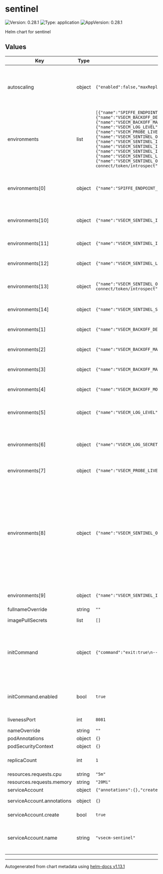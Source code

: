 # sentinel

![Version: 0.28.1](https://img.shields.io/badge/Version-0.28.1-informational?style=flat-square) ![Type: application](https://img.shields.io/badge/Type-application-informational?style=flat-square) ![AppVersion: 0.28.1](https://img.shields.io/badge/AppVersion-0.28.1-informational?style=flat-square)

Helm chart for sentinel

## Values

| Key | Type | Default | Description |
|-----|------|---------|-------------|
| autoscaling | object | `{"enabled":false,"maxReplicas":100,"minReplicas":1,"targetCPUUtilizationPercentage":80}` | Autoscaling settings. Note that autoscaling does not make sense for VSecM Sentinel as it is a control plane component that is mainly used as a CLI tool. It is not a server that is expected to be running all the time. |
| environments | list | `[{"name":"SPIFFE_ENDPOINT_SOCKET","value":"unix:///spire-agent-socket/spire-agent.sock"},{"name":"VSECM_BACKOFF_DELAY","value":"1000"},{"name":"VSECM_BACKOFF_MAX_RETRIES","value":"10"},{"name":"VSECM_BACKOFF_MAX_WAIT","value":"10000"},{"name":"VSECM_BACKOFF_MODE","value":"exponential"},{"name":"VSECM_LOG_LEVEL","value":"7"},{"name":"VSECM_LOG_SECRET_FINGERPRINTS","value":"false"},{"name":"VSECM_PROBE_LIVENESS_PORT","value":":8081"},{"name":"VSECM_SENTINEL_OIDC_ENABLE_RESOURCE_SERVER","value":"false"},{"name":"VSECM_SENTINEL_INIT_COMMAND_PATH","value":"/opt/vsecm-sentinel/init/data"},{"name":"VSECM_SENTINEL_INIT_COMMAND_WAIT_AFTER_INIT_COMPLETE","value":"0"},{"name":"VSECM_SENTINEL_INIT_COMMAND_WAIT_BEFORE_EXEC","value":"0"},{"name":"VSECM_SENTINEL_LOGGER_URL","value":"localhost:50051"},{"name":"VSECM_SENTINEL_OIDC_PROVIDER_BASE_URL","value":"http://0.0.0.0:8080/auth/realms/XXXXX/protocol/openid-connect/token/introspect"},{"name":"VSECM_SENTINEL_SECRET_GENERATION_PREFIX","value":"gen:"}]` | See https://vsecm.com/configuration for more information about these environment variables. |
| environments[0] | object | `{"name":"SPIFFE_ENDPOINT_SOCKET","value":"unix:///spire-agent-socket/spire-agent.sock"}` | The SPIFFE endpoint socket. This is used to communicate with the SPIRE. The name of the socket should match spireAgent.socketName in values.yaml of the SPIRE chart. |
| environments[10] | object | `{"name":"VSECM_SENTINEL_INIT_COMMAND_WAIT_AFTER_INIT_COMPLETE","value":"0"}` | The amount of time to wait (in milliseconds) after all initialization commands are executed. |
| environments[11] | object | `{"name":"VSECM_SENTINEL_INIT_COMMAND_WAIT_BEFORE_EXEC","value":"0"}` | The amount of time to wait (in milliseconds) before executing the initialization commands. |
| environments[12] | object | `{"name":"VSECM_SENTINEL_LOGGER_URL","value":"localhost:50051"}` | VSecM Sentinel uses a gRPC logger to log audit events. This is the URL of the gRPC logger. |
| environments[13] | object | `{"name":"VSECM_SENTINEL_OIDC_PROVIDER_BASE_URL","value":"http://0.0.0.0:8080/auth/realms/XXXXX/protocol/openid-connect/token/introspect"}` | The OIDC provider's base URL. This is the URL that VSecM Sentinel will use to introspect the token. |
| environments[14] | object | `{"name":"VSECM_SENTINEL_SECRET_GENERATION_PREFIX","value":"gen:"}` | The prefix to hint to generate secrets randomly based on regex-like patterns. |
| environments[1] | object | `{"name":"VSECM_BACKOFF_DELAY","value":"1000"}` | The interval between retries (in milliseconds) for the default backoff strategy. |
| environments[2] | object | `{"name":"VSECM_BACKOFF_MAX_RETRIES","value":"10"}` | The maximum number of retries for the default backoff strategy before it gives up. |
| environments[3] | object | `{"name":"VSECM_BACKOFF_MAX_WAIT","value":"10000"}` | The maximum wait time (in milliseconds) for the default backoff strategy. |
| environments[4] | object | `{"name":"VSECM_BACKOFF_MODE","value":"exponential"}` | The backoff mode. The default is "exponential". Allowed values: "exponential", "linear" |
| environments[5] | object | `{"name":"VSECM_LOG_LEVEL","value":"7"}` | The log level. 0: Logs are off (only audit events will be logged), 7: TRACE level logging (maximum verbosity). |
| environments[6] | object | `{"name":"VSECM_LOG_SECRET_FINGERPRINTS","value":"false"}` | Useful for debugging. This will log cryptographic fingerprints of secrets without revealing the secret itself. It is recommended to keep this "false" in production. |
| environments[7] | object | `{"name":"VSECM_PROBE_LIVENESS_PORT","value":":8081"}` | The port that the liveness probe listens on. |
| environments[8] | object | `{"name":"VSECM_SENTINEL_OIDC_ENABLE_RESOURCE_SERVER","value":"false"}` | Enable or disable OIDC resource server. When enabled, VSecM Sentinel will act as an OIDC resource server. Note that exposing VSecM Sentinel's functionality through a server significantly alters the attack surface, and the decision should be considered carefully. This option will create a RESTful API around VSecM Sentinel. Since VSecM Sentinel is the main entry point to the system, the server's security is important. Ideally, do not expose this server to the public Internet and protect it with tight security controls. |
| environments[9] | object | `{"name":"VSECM_SENTINEL_INIT_COMMAND_PATH","value":"/opt/vsecm-sentinel/init/data"}` | The path where the initialization commands are mounted. |
| fullnameOverride | string | `""` | The fullname override of the chart. |
| imagePullSecrets | list | `[]` |  |
| initCommand | object | `{"command":"exit:true\n--\n","enabled":true}` | The custom initialization commands that will be executed by the VSecM Sentinel during its initial bootstrapping. The commands are executed in the order they are provided. See the official documentation for more information: https://vsecm.com/configuration |
| initCommand.enabled | bool | `true` | Specifies whether the custom initialization commands are enabled. If set to 'false', the custom initialization commands will not be executed. |
| livenessPort | int | `8081` | The port that the liveness probe listens on. |
| nameOverride | string | `""` | The name override of the chart. |
| podAnnotations | object | `{}` | Additional pod annotations. |
| podSecurityContext | object | `{}` | Pod security context overrides. |
| replicaCount | int | `1` | Number of replicas to deploy. Note that values greater than 1 are not supported yet. |
| resources.requests.cpu | string | `"5m"` |  |
| resources.requests.memory | string | `"20Mi"` |  |
| serviceAccount | object | `{"annotations":{},"create":true,"name":"vsecm-sentinel"}` | The service account to use. |
| serviceAccount.annotations | object | `{}` | Annotations to add to the service account |
| serviceAccount.create | bool | `true` | Specifies whether a service account should be created |
| serviceAccount.name | string | `"vsecm-sentinel"` | The name of the service account to use. If not set and create is true, a name is generated using the fullname template |

----------------------------------------------
Autogenerated from chart metadata using [helm-docs v1.13.1](https://github.com/norwoodj/helm-docs/releases/v1.13.1)
